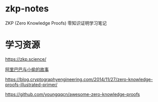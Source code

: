 # zkp-notes
ZKP (Zero Knowledge Proofs) 零知识证明学习笔记



# 学习资源

https://zkp.science/


[阿里巴巴与小偷的故事](https://pages.cs.wisc.edu/~mkowalcz/628.pdf)


https://blog.cryptographyengineering.com/2014/11/27/zero-knowledge-proofs-illustrated-primer/


https://github.com/youngqqcn/awesome-zero-knowledge-proofs
